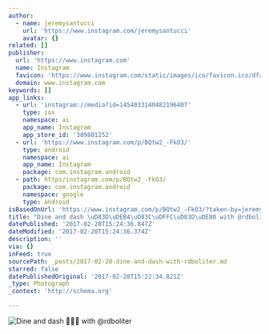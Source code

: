 ```yaml
---
author:
  - name: jeremysantucci
    url: 'https://www.instagram.com/jeremysantucci'
    avatar: {}
related: []
publisher:
  url: 'https://www.instagram.com'
  name: Instagram
  favicon: 'https://www.instagram.com/static/images/ico/favicon.ico/dfa85bb1fd63.ico'
  domain: www.instagram.com
keywords: []
app_links:
  - url: 'instagram://media?id=1454033140482196407'
    type: ios
    namespace: ai
    app_name: Instagram
    app_store_id: '389801252'
  - url: 'https://www.instagram.com/p/BQtw2_-FkO3/'
    type: android
    namespace: ai
    app_name: Instagram
    package: com.instagram.android
  - path: https/instagram.com/p/BQtw2_-FkO3/
    package: com.instagram.android
    namespace: google
    type: android
isBasedOnUrl: 'https://www.instagram.com/p/BQtw2_-FkO3/?taken-by=jeremysantucci'
title: "Dine and dash \uD83D\uDEB4\uD83C\uDFFC\uD83D\uDE80 with @rdboliter"
datePublished: '2017-02-20T15:24:36.847Z'
dateModified: '2017-02-20T15:24:36.374Z'
description: ''
via: {}
inFeed: true
sourcePath: _posts/2017-02-20-dine-and-dash-with-rdboliter.md
starred: false
datePublishedOriginal: '2017-02-20T15:22:34.821Z'
_type: Photograph
_context: 'http://schema.org'

---
```

![Dine and dash  with @rdboliter](https://scontent.cdninstagram.com/t51.2885-15/s640x640/sh0.08/e35/16789263_1763976697252467_3795482244655611904_n.jpg)